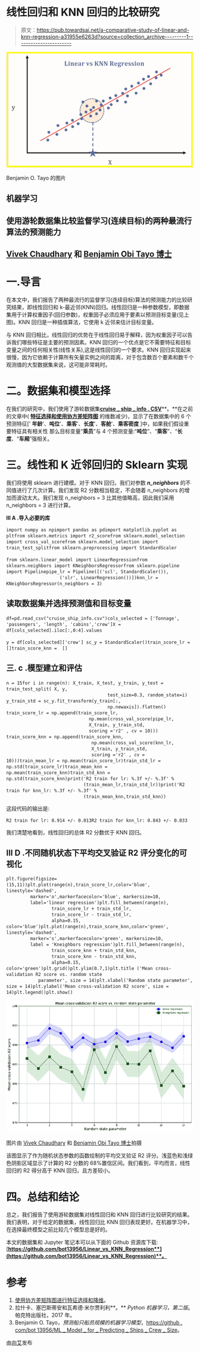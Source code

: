 # 线性回归和 KNN 回归的比较研究

> 原文：<https://pub.towardsai.net/a-comparative-study-of-linear-and-knn-regression-a31955e6263d?source=collection_archive---------1----------------------->

![](img/b499e41045dab313458c63ce37986d81.png)

Benjamin O. Tayo 的图片

## 机器学习

## 使用游轮数据集比较监督学习(连续目标)的两种最流行算法的预测能力

## [Vivek Chaudhary](https://medium.com/u/27ca1e213060?source=post_page-----a31955e6263d--------------------------------) 和 [Benjamin Obi Tayo 博士](https://medium.com/u/3a025d440e6b?source=post_page-----a31955e6263d--------------------------------)

# 一.导言

在本文中，我们报告了两种最流行的监督学习(连续目标)算法的预测能力的比较研究结果，即线性回归和 k-最近邻(KNN)回归。线性回归是一种参数模型，即数据集用于计算权重因子(回归参数)，权重因子必须应用于要素以预测目标变量(见上图)。KNN 回归是一种插值算法，它使用 k 近邻来估计目标变量。

与 KNN 回归相比，线性回归的优势在于线性回归易于解释，因为权重因子可以告诉我们哪些特征是主要的预测因素。KNN 回归的一个优点是它不需要特征和目标变量之间的任何相关性(线性关系),这是线性回归的一个要求。KNN 回归实现起来很慢，因为它依赖于计算所有矢量实例之间的距离，对于包含数百个要素和数千个观测值的大型数据集来说，这可能非常耗时。

# 二。数据集和模型选择

在我们的研究中，我们使用了游轮数据集[**cruise _ ship _ info . CSV**](https://github.com/bot13956/ML_Model_for_Predicting_Ships_Crew_Size)**。**在之前的文章中( [**特征选择和使用协方差矩阵图**](https://medium.com/towards-artificial-intelligence/feature-selection-and-dimensionality-reduction-using-covariance-matrix-plot-b4c7498abd07) 的维数减少)，显示了在数据集中的 6 个预测特征[' **年龄**'、**吨位**'、**乘客**'、**长度**'、**客舱**'、**乘客密度** ]中，如果我们假设重要特征具有相关性 那么目标变量“**乘员**”与 4 个预测变量:“**吨位**”、“**乘客**”、“**长度**、“**车厢**”强相关。

# 三。线性和 K 近邻回归的 Sklearn 实现

我们将使用 sklearn 进行建模。对于 KNN 回归，我们对参数 ***n_neighbors*** 的不同值进行了几次计算。我们发现 R2 分数相当稳定，不会随着 n_neighbors 的增加而波动太大。我们发现 n_neighbors = 3 比其他值略高，因此我们采用 n_neighbors = 3 进行计算。

**III A .导入必要的库**

```
import numpy as npimport pandas as pdimport matplotlib.pyplot as pltfrom sklearn.metrics import r2_scorefrom sklearn.model_selection import cross_val_scorefrom sklearn.model_selection import train_test_splitfrom sklearn.preprocessing import StandardScaler

from sklearn.linear_model import LinearRegressionfrom sklearn.neighbors import KNeighborsRegressorfrom sklearn.pipeline import Pipelinepipe_lr = Pipeline([('scl', StandardScaler()),
                    ('slr', LinearRegression())])knn_lr = KNeighborsRegressor(n_neighbors = 3)
```

## 读取数据集并选择预测值和目标变量

```
df=pd.read_csv("cruise_ship_info.csv")cols_selected = ['Tonnage', 'passengers', 'length', 'cabins','crew']X = df[cols_selected].iloc[:,0:4].values  

y = df[cols_selected]['crew'] sc_y = StandardScaler()train_score_lr = []train_score_knn =  []
```

## 三. c .模型建立和评估

```
n = 15for i in range(n): X_train, X_test, y_train, y_test = train_test_split( X, y,  
                                      test_size=0.3, random_state=i) y_train_std = sc_y.fit_transform(y_train[:, 
                                      np.newaxis]).flatten() train_score_lr = np.append(train_score_lr, 
                               np.mean(cross_val_score(pipe_lr, 
                               X_train, y_train_std, 
                               scoring ='r2' , cv = 10))) train_score_knn = np.append(train_score_knn, 
                                np.mean(cross_val_score(knn_lr, 
                                X_train, y_train_std, 
                                scoring ='r2' , cv = 10)))train_mean_lr = np.mean(train_score_lr)train_std_lr = np.std(train_score_lr)train_mean_knn = np.mean(train_score_knn)train_std_knn = np.std(train_score_knn)print('R2 train for lr: %.3f +/- %.3f' %
                             (train_mean_lr,train_std_lr))print('R2 train for knn_lr: %.3f +/- %.3f' % 
                             (train_mean_knn,train_std_knn))
```

这段代码的输出是:

```
R2 train for lr: 0.914 +/- 0.013R2 train for knn_lr: 0.843 +/- 0.033
```

我们清楚地看到，线性回归的总体 R2 分数优于 KNN 回归。

## III D .不同随机状态下平均交叉验证 R2 评分变化的可视化

```
plt.figure(figsize=(15,11))plt.plot(range(n),train_score_lr,color='blue', linestyle='dashed', 
         marker='o',markerfacecolor='blue', markersize=10, 
         label='linear regression')plt.fill_between(range(n),
                 train_score_lr + train_std_lr,
                 train_score_lr - train_std_lr,
                 alpha=0.15, color='blue')plt.plot(range(n),train_score_knn,color='green', linestyle='dashed', 
         marker='s',markerfacecolor='green', markersize=10, 
         label = 'Kneighbors regression')plt.fill_between(range(n),
                 train_score_knn + train_std_knn,
                 train_score_knn - train_std_knn,
                 alpha=0.15, color='green')plt.grid()plt.ylim(0.7,1)plt.title ('Mean cross-validation R2 score vs. random state 
            parameter', size = 14)plt.xlabel('Random state parameter', size = 14)plt.ylabel('Mean cross-validation R2 score', size = 14)plt.legend()plt.show()
```

![](img/3630a8ec9ff3f70f3ec609a33c44674c.png)

图片由 [Vivek Chaudhary](https://medium.com/u/27ca1e213060?source=post_page-----a31955e6263d--------------------------------) 和 [Benjamin Obi Tayo 博士](https://medium.com/u/3a025d440e6b?source=post_page-----a31955e6263d--------------------------------)拍摄

该图显示了作为随机状态参数的函数绘制的平均交叉验证 R2 评分。浅蓝色和浅绿色阴影区域显示了计算的 R2 分数的 68%置信区间。我们看到，平均而言，线性回归的 R2 得分高于 KNN 回归，且方差较小。

# 四。总结和结论

总之，我们报告了使用游轮数据集对线性回归和 KNN 回归进行比较研究的结果。我们表明，对于给定的数据集，线性回归比 KNN 回归表现更好。在机器学习中，在选择最终模型之前比较几个模型总是好的。

本文的数据集和 Jupyter 笔记本可以从下面的 Github 资源库下载:[**https://github.com/bot13956/Linear_vs_KNN_Regression**](https://github.com/bot13956/Linear_vs_KNN_Regression)**。**

# 参考

1.  [使用协方差矩阵图进行特征选择和降维](https://medium.com/towards-artificial-intelligence/feature-selection-and-dimensionality-reduction-using-covariance-matrix-plot-b4c7498abd07)。
2.  拉什卡、塞巴斯蒂安和瓦希德·米尔贾利利**。** *Python 机器学习，第二版*。帕克特出版社，2017 年。
3.  Benjamin O. Tayo，*预测船只船员规模的机器学习模型*，[https://github . com/bot 13956/ML _ Model _ for _ Predicting _ Ships _ Crew _ Size](https://github.com/bot13956/ML_Model_for_Predicting_Ships_Crew_Size)。

由[向艾](https://towardsai.net/)发布